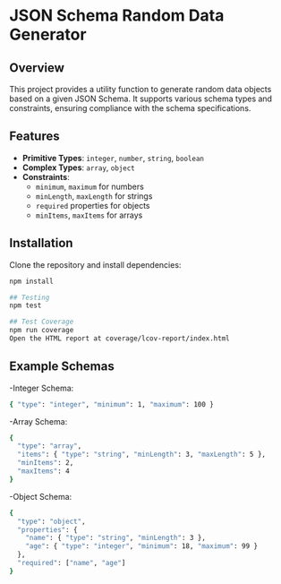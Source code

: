 # JSON Schema Random Data Generator

## Overview
This project provides a utility function to generate random data objects based on a given JSON Schema. It supports various schema types and constraints, ensuring compliance with the schema specifications.

## Features
- **Primitive Types**: `integer`, `number`, `string`, `boolean`
- **Complex Types**: `array`, `object`
- **Constraints**: 
  - `minimum`, `maximum` for numbers
  - `minLength`, `maxLength` for strings
  - `required` properties for objects
  - `minItems`, `maxItems` for arrays

## Installation
Clone the repository and install dependencies:
```bash
npm install

## Testing
npm test

## Test Coverage
npm run coverage
Open the HTML report at coverage/lcov-report/index.html
```

## Example Schemas
-Integer Schema:
```bash
{ "type": "integer", "minimum": 1, "maximum": 100 }
```

-Array Schema:
```bash
{
  "type": "array",
  "items": { "type": "string", "minLength": 3, "maxLength": 5 },
  "minItems": 2,
  "maxItems": 4
}
```

-Object Schema:
```bash
{
  "type": "object",
  "properties": {
    "name": { "type": "string", "minLength": 3 },
    "age": { "type": "integer", "minimum": 18, "maximum": 99 }
  },
  "required": ["name", "age"]
}
```
